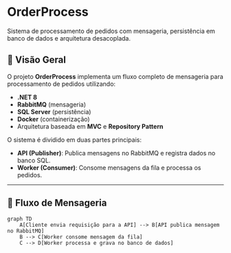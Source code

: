 # OrderProcess

Sistema de processamento de pedidos com mensageria, persistência em banco de dados e arquitetura desacoplada.

## 🧩 Visão Geral

O projeto **OrderProcess** implementa um fluxo completo de mensageria para processamento de pedidos utilizando:

- **.NET 8**
- **RabbitMQ** (mensageria)
- **SQL Server** (persistência)
- **Docker** (containerização)
- Arquitetura baseada em **MVC** e **Repository Pattern**

O sistema é dividido em duas partes principais:
- **API (Publisher)**: Publica mensagens no RabbitMQ e registra dados no banco SQL.
- **Worker (Consumer)**: Consome mensagens da fila e processa os pedidos.

---

## 🔁 Fluxo de Mensageria

```mermaid
graph TD
    A[Cliente envia requisição para a API] --> B[API publica mensagem no RabbitMQ]
    B --> C[Worker consome mensagem da fila]
    C --> D[Worker processa e grava no banco de dados]
